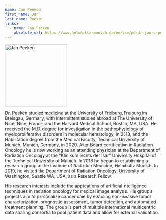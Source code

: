 ```yaml
---
name: Jan Peeken
first_name: Jan
last_name: Peeken
links:
  - name: Jan Peeken
    absolute_url: https://www.helmholtz-munich.de/en/irm/pd-dr-jan-c-peeken 
---
```


<img src="/bart25/assets/images/jpeeken.jpeg" alt="Jan Peeken" width="200"/>

Dr. Peeken studied medicine at the University of Freiburg, Freiburg im Breisgau, Germany, with intermittent studies abroad at The University of Nice, Nice, France, and the Harvard Medical School, Boston, MA, USA. He received the M.D. degree for investigation in the pathophysiology of myeloproliferative disorders in molecular hematology, in 2018, and the Habilitation degree from the Medical Faculty, Technical University of Munich, Munich, Germany, in 2020. After Board certification in Radiation Oncology he is now working as an attending physician at the Department of Radiation Oncology at the “Klinikum rechts der Isar” University Hospital of the Technical University of Munich. In 2018 he began to establishing a research group at the Institute of Radiation Medicine, Helmholtz Munich. In 2019, he visited the Department of Radiation Oncology, University of Washington, Seattle WA, USA, as a Research Fellow.

His research interests include the applications of artificial intelligence techniques in radiation oncology for medical image analysis. His group’s projects aim to personalize cancer care by enabling non-invasive tumor characterization, prognostic assessment, tumor detection, and automated treatment planning. The group is part of multiple international multicentric data sharing consortia to pool patient data and allow for external validation.